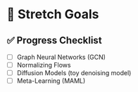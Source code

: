 # 🚀 Stretch Goals

## ✅ Progress Checklist
- [ ] Graph Neural Networks (GCN)
- [ ] Normalizing Flows
- [ ] Diffusion Models (toy denoising model)
- [ ] Meta-Learning (MAML)
